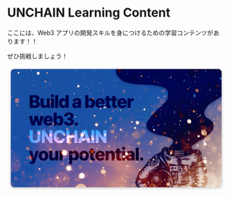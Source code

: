 # UNCHAIN Learning Content

ここには、Web3 アプリの開発スキルを身につけるための学習コンテンツがあります！！

ぜひ挑戦しましょう！

![](./img/unchain-banner.png)
